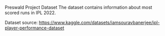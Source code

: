 Preswald Project
Dataset
The dataset contains information about most scored runs in IPL 2022.

Dataset source: https://www.kaggle.com/datasets/iamsouravbanerjee/ipl-player-performance-dataset
